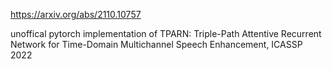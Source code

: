https://arxiv.org/abs/2110.10757

unoffical pytorch implementation of TPARN: Triple-Path Attentive Recurrent Network for Time-Domain Multichannel Speech Enhancement, ICASSP 2022

